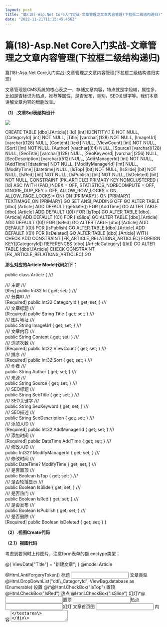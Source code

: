 ```yaml
---
layout: post
title: "篇(18)-Asp.Net Core入门实战-文章管理之文章内容管理(下拉框二级结构递归)"
date: "2022-11-21T11:15:45.456Z"
---
```

篇(18)-Asp.Net Core入门实战-文章管理之文章内容管理(下拉框二级结构递归)
=============================================

篇(18)-Asp.Net Core入门实战-文章管理之文章内容管理(下拉框二级结构递归实现)

文章管理是CMS系统的核心表之一，存储文章内容，特点就是字段端，属性多，比如是否标识为热点、推荐等属性，是否发布，类别，SEO关键字等。我们本章讲解文章内容的增删改查。

**（1）.文章Sql表结构设计**

![](https://img2022.cnblogs.com/blog/39139/202211/39139-20221121150147334-1486688426.jpg)

CREATE TABLE \[dbo\].\[Article\](
\[Id\] \[int\] IDENTITY(1,1) NOT NULL,
\[CategoryId\] \[int\] NOT NULL,
\[Title\] \[varchar\](128) NOT NULL,
\[ImageUrl\] \[varchar\](128) NULL,
\[Content\] \[text\] NULL,
\[ViewCount\] \[int\] NOT NULL,
\[Sort\] \[int\] NOT NULL,
\[Author\] \[varchar\](64) NULL,
\[Source\] \[varchar\](128) NULL,
\[SeoTitle\] \[varchar\](128) NULL,
\[SeoKeyword\] \[varchar\](256) NULL,
\[SeoDescription\] \[varchar\](512) NULL,
\[AddManagerId\] \[int\] NOT NULL,
\[AddTime\] \[datetime\] NOT NULL,
\[ModifyManagerId\] \[int\] NULL,
\[ModifyTime\] \[datetime\] NULL,
\[IsTop\] \[bit\] NOT NULL,
\[IsSlide\] \[bit\] NOT NULL,
\[IsRed\] \[bit\] NOT NULL,
\[IsPublish\] \[bit\] NOT NULL,
\[IsDeleted\] \[bit\] NOT NULL,
CONSTRAINT \[PK\_ARTICLE\] PRIMARY KEY NONCLUSTERED
(
\[Id\] ASC
)WITH (PAD\_INDEX \= OFF, STATISTICS\_NORECOMPUTE \= OFF, IGNORE\_DUP\_KEY \= OFF, ALLOW\_ROW\_LOCKS \= ON, ALLOW\_PAGE\_LOCKS \= ON) ON \[PRIMARY\]
) ON \[PRIMARY\] TEXTIMAGE\_ON \[PRIMARY\]
GO
SET ANSI\_PADDING OFF
GO
ALTER TABLE \[dbo\].\[Article\] ADD DEFAULT (getdate()) FOR \[AddTime\]
GO
ALTER TABLE \[dbo\].\[Article\] ADD DEFAULT ((0)) FOR \[IsTop\]
GO
ALTER TABLE \[dbo\].\[Article\] ADD DEFAULT ((0)) FOR \[IsSlide\]
GO
ALTER TABLE \[dbo\].\[Article\] ADD DEFAULT ((0)) FOR \[IsRed\]
GO
ALTER TABLE \[dbo\].\[Article\] ADD DEFAULT ((0)) FOR \[IsPublish\]
GO
ALTER TABLE \[dbo\].\[Article\] ADD DEFAULT ((0)) FOR \[IsDeleted\]
GO
ALTER TABLE \[dbo\].\[Article\] WITH CHECK ADD CONSTRAINT \[FK\_ARTICLE\_RELATIONS\_ARTICLEC\] FOREIGN KEY(\[CategoryId\])
REFERENCES \[dbo\].\[ArticleCategory\] (\[Id\])
GO
ALTER TABLE \[dbo\].\[Article\] CHECK CONSTRAINT \[FK\_ARTICLE\_RELATIONS\_ARTICLEC\]
GO

**那么对应的Article Model代码如下：**

public class Article
{
/// <summary>
/// 主键
/// </summary>
\[Key\]
public Int32 Id { get; set; }
/// <summary>
/// 分类ID
/// </summary>
\[Required\]
public Int32 CategoryId { get; set; }
/// <summary>
/// 文章标题
/// </summary>
\[Required\]
public String Title { get; set; }
/// <summary>
/// 图片地址
/// </summary>
public String ImageUrl { get; set; }
/// <summary>
/// 文章内容
/// </summary>
public String Content { get; set; }
/// <summary>
/// 浏览次数
/// </summary>
\[Required\]
public Int32 ViewCount { get; set; }
/// <summary>
/// 排序
/// </summary>
\[Required\]
public Int32 Sort { get; set; }
/// <summary>
/// 作者
/// </summary>
public String Author { get; set; }
/// <summary>
/// 来源
/// </summary>
public String Source { get; set; }
/// <summary>
/// SEO标题
/// </summary>
public String SeoTitle { get; set; }
/// <summary>
/// SEO关键字
/// </summary>
public String SeoKeyword { get; set; }
/// <summary>
/// SEO描述
/// </summary>
public String SeoDescription { get; set; }
/// <summary>
/// 添加人ID
/// </summary>
\[Required\]
public Int32 AddManagerId { get; set; }
/// <summary>
/// 添加时间
/// </summary>
\[Required\]
public DateTime AddTime { get; set; }
/// <summary>
/// 修改人ID
/// </summary>
public Int32? ModifyManagerId { get; set; }
/// <summary>
/// 修改时间
/// </summary>
public DateTime? ModifyTime { get; set; }
/// <summary>
/// 是否置顶
/// </summary>
public Boolean IsTop { get; set; }
/// <summary>
/// 是否轮播显示
/// </summary>
public Boolean IsSlide { get; set; }
/// <summary>
/// 是否热门
/// </summary>
public Boolean IsRed { get; set; }
/// <summary>
/// 是否发布
/// </summary>
public Boolean IsPublish { get; set; }
/// <summary>
/// 是否删除
/// </summary>
\[Required\]
public Boolean IsDeleted { get; set; }
}

**（2）.视图Create代码**

**（2.1）视图代码**

考虑到要同时上传图片，注意form表单的额 enctype类型；

@{ ViewData\["Title"\] = "新建文章"; }
@model Article
<form action\="/Article/Create" method\="post" enctype\="multipart/form-data"\>
@Html.AntiForgeryToken()
<div\>
<label asp-for\="Title"\>标题</label\>
<div\>
<input type\="text" asp-for\="Title" name\="Title" placeholder\="请输入标题"\>
</div\>
</div\>
<div\>
<label asp-for\="CategoryId"\>文章类型</label\>
<div\>
@Html.DropDownList("ddl\_CategoryId", ViewBag.database as IEnumerable<SelectListItem\>)
</div\>
</div\>
<div\>
<label\>设置</label\>
<div\>
@\*@Html.CheckBox("IsTop") 置顶
@Html.CheckBox("IsRed") 热点
@Html.CheckBox("IsSlide") 幻灯\*@
<input type\="checkbox" name\="IsTop" asp-for\="IsTop" />置顶
<input type\="checkbox" name\="IsRed" asp-for\="IsRed"/>热点
<input type\="checkbox" name\="IsSlide" asp-for\="IsSlide" />幻灯
</div\>
</div\>
<div\>
<label asp-for\="ImageUrl"\>文章首页图</label\>
<div\>
<input type\="file" asp-for\="ImageUrl" name\="ImageUrl"/>
</div\>
</div\>
<div\>
<label asp-for\="Content"\>内容</label\>
<div\>
<textarea placeholder\="内容" asp-for\="Content" name\="Content" cols\="30" rows\="10"\></textarea\>
</div\>
</div\>
<div\>
<label asp-for\="Sort"\>排序</label\>
<div\>
<input type\="text" placeholder\="排序" asp-for\="Sort" name\="Sort" />
</div\>
</div\>
<div\>
<label asp-for\="ViewCount"\>点击量</label\>
<div\>
<input type\="text" placeholder\="点击量" asp-for\="ViewCount" name\="ViewCount" />
</div\>
</div\>
<div\>
<label asp-for\="IsPublish"\>是否发布</label\>
<div\>
<select asp-for\="IsPublish" name\="IsPublish" class\="IsPublish"\>
<option value\="False"\>否</option\>
<option value\="True" selected\>是</option\>
</select\>
</div\>
</div\>
<div\>
<label asp-for\="Author"\>作者</label\>
<div\>
<input type\="text" asp-for\="Author" name\="Author" placeholder\="作者名"\>
</div\>
</div\>
<div\>
<label asp-for\="Source"\>来源</label\>
<div\>
<input type\="text" asp-for\="Source" name\="Source" placeholder\="文章来源"\>
</div\>
</div\>
<div\>
<label asp-for\="SeoTitle"\>SEO标题</label\>
<div\>
<input type\="text" asp-for\="SeoTitle" name\="SeoTitle" placeholder\="SEO标题"\>
</div\>
</div\>
<div\>
<label asp-for\="SeoKeyword"\>SEO关键词</label\>
<div\>
<input type\="text" asp-for\="SeoKeyword" name\="SeoKeyword" placeholder\="SEO关键词"\>
</div\>
</div\>
<div\>
<label asp-for\="SeoDescription"\>SEO摘要描述</label\>
<div\>
<input type\="text" asp-for\="SeoDescription" name\="SeoDescription" placeholder\="SEO摘要描述"\>
</div\>
</div\>
<div\>
<div\>
<button type\="submit"\>确定</button\>
<button type\="reset"\>重置</button\>
</div\>
</div\>
</form\>

**（2.2）视图中的下拉框的实现方式（递归和循环嵌套）**

![](https://img2022.cnblogs.com/blog/39139/202211/39139-20221121150147334-1206323220.jpg)

我想在添加文章时，实现一个具有二级层次结构的下拉框，如上图所示。所以，在对下拉框进行数据绑定时，就要费点功夫，上个章节讲文章类别管理时，的表结构就一个，分类都存在一张表中，所以要进行递归的获取子菜单或者通过循环嵌套来实现。

**递归的主要核心函数为：**

/// <summary>
/// 递归函数，实现获取子菜单
/// </summary>
/// <param name="lists">递归前的列表</param>
/// <param name="newlists">递归后的新列表</param>
/// <param name="parentId">父Id</param>
/// <returns></returns>
public static List<CategorySelectItemListView> GetChildCategory(List<CategorySelectItemListView> lists, List<CategorySelectItemListView> newlists, int parentId)
{
newlists \= new List<CategorySelectItemListView>();
List<CategorySelectItemListView> tempList = lists.Where(c => c.ParentId == parentId).ToList();
for (int i = 0; i < tempList.Count; i++)
{
CategorySelectItemListView category \= new CategorySelectItemListView();
category.Id \= tempList\[i\].Id;
category.ParentId \= tempList\[i\].ParentId;
category.Title \= tempList\[i\].Title;
category.Children \= GetChildCategory(lists, newlists, category.Id);
newlists.Add(category);
}
return newlists;
}

/// <summary>
/// 循环嵌套，实现获取子菜单
/// </summary>
/// <param name="lists">循环遍历前的列表</param>
/// <returns></returns>
public static List<CategorySelectItemListView> GetChildCategory(List<CategorySelectItemListView> lists)
{
List<CategorySelectItemListView> categorylist = new List<CategorySelectItemListView>();
for (int i = 0; i < lists.Count; i++)
{
if (0 == lists\[i\].ParentId)
categorylist.Add(lists\[i\]);
for (int j = 0; j < lists.Count; j++)
{
if (lists\[j\].ParentId == lists\[i\].Id)
lists\[i\].Children.Add(lists\[j\]);
}
}
return categorylist;
}

然后在Create和Edit的Action中去绑定对应的下拉菜单即可。

注意：List<CategorySelectItemListView> 集合的CategorySelectItemListView，这个是新建的ViewModel对象，用来专门绑定下拉菜单使用，其代码如下：

public class CategorySelectItemListView
{
public int Id { get; set; }
public string Title { get; set; }
public int ParentId { get; set; }
public List<CategorySelectItemListView> Children { get; set; }
public CategorySelectItemListView()
{
Children \= new List<CategorySelectItemListView>();
}

public CategorySelectItemListView(int id,string title,int parentid)
{
this.Id = id;
this.Title = title;
this.ParentId = parentid;
Children \= new List<CategorySelectItemListView>();
}

public CategorySelectItemListView(int id, string title, CategorySelectItemListView parent)
{
this.Id = id;
this.Title = title;
this.ParentId = parent.Id;
Children \= new List<CategorySelectItemListView>();
}

**（3）.视图Edit代码，注解部分的代码可以参考，我尝试用过，也可以达到目的，演练代码最好是用多种方式实现，查看其区别，这样掌握的牢固一些**。

@{ ViewData\["Title"\] = "编辑文章"; }
@model Article
@section Scripts{
<script type\="text/javascript" src\="~/js/jquery-3.6.1.min.js"\></script\>
<script type\="text/javascript"\>
$(document).ready(function () {
$.ajax({
type: "GET",
url: "/ArticleCategory/GetCategory",
data: "{}",
success: function (data) {
console.log(data);
var s \= '<option value="0">请选择</option>';
for (var i \= 0; i < data.length; i++) {
s += '<option value="' + data\[i\].Title + '"+>' + data\[i\].Id + '</option>';
}
$("#ArticleCategory").html(s);
}
});
});
</script\>
}

<form action\="/Article/Edit" method\="post" enctype\="multipart/form-data"\>
@Html.AntiForgeryToken()
<div\>
<label asp-for\="Title"\>标题</label\>
<div\>
<input type\="text" asp-for\="Title" name\="Title" placeholder\="请输入标题"\>
<input type\="hidden" asp-for\="Id" />
</div\>
</div\>
<div\>
<label asp-for\="CategoryId"\>文章类型</label\>
<div\>
@Html.DropDownList("ddl\_CategoryId", ViewBag.database as IEnumerable<SelectListItem\>)
</div\>
</div\>
<div\>
<label\>设置</label\>
<div\>
@\*@Html.CheckBox("IsTop", Model.IsTop,new { value = Model.IsTop}) 置顶
@Html.CheckBox("IsRed", Model.IsRed, new { value = Model.IsRed }) 热点
@Html.CheckBox("IsSlide", Model.IsSlide, new { value = Model.IsSlide }) 幻灯\*@
<input asp-for\="IsTop" />置顶
<input asp-for\="IsRed" />热点
<input asp-for\="IsSlide" />幻灯
@\*<input type\="checkbox" name\="IsTop" @(Html.Raw(@Model.IsTop ? "checked\=\\"checked\\"" : "")) asp-for\="IsTop" />置顶
<input type\="checkbox" name\="IsRed" @(Html.Raw(@Model.IsRed ? "checked\=\\"checked\\"" : "")) asp-for\="IsRed" />热点
<input type\="checkbox" name\="IsSlide" @(Html.Raw(@Model.IsSlide ? "checked\=\\"checked\\"" : "")) asp-for\="IsSlide" />幻灯\*@
@\*<input type\="checkbox" name\="IsTop" asp-for\="IsTop" />置顶
<input type\="checkbox" name\="IsRed" asp-for\="IsRed"/>热点
<input type\="checkbox" name\="IsSlide" asp-for\="IsSlide"/>幻灯\*@
</div\>
</div\>
<div\>
<label asp-for\="ImageUrl"\>文章首页图</label\>
<div\>
<input type\="file" asp-for\="ImageUrl" name\="ImageUrl" />
<label asp-for\="ImageUrl"\>@Model.ImageUrl</label\>
</div\>
</div\>
<div\>
<label asp-for\="Content"\>内容</label\>
<div\>
<textarea placeholder\="内容" asp-for\="Content" name\="Content" cols\="30" rows\="10"\></textarea\>
</div\>
</div\>
<div\>
<label asp-for\="Sort"\>排序</label\>
<div\>
<input type\="text" placeholder\="排序" asp-for\="Sort" name\="Sort" />
</div\>
</div\>
<div\>
<label asp-for\="ViewCount"\>点击量</label\>
<div\>
<input type\="text" placeholder\="点击量" asp-for\="ViewCount" name\="ViewCount" />
</div\>
</div\>
<div\>
<label asp-for\="IsPublish"\>是否发布</label\>
<div\>
<select asp-for\="IsPublish" name\="IsPublish" class\="IsPublish"\>
<option value\="False"\>否</option\>
<option value\="True" selected\>是</option\>
</select\>
</div\>
</div\>
<div\>
<label asp-for\="Author"\>作者</label\>
<div\>
<input type\="text" asp-for\="Author" name\="Author" placeholder\="作者名"\>
</div\>
</div\>
<div\>
<label asp-for\="Source"\>来源</label\>
<div\>
<input type\="text" asp-for\="Source" name\="Source" placeholder\="文章来源"\>
</div\>
</div\>
<div\>
<label asp-for\="SeoTitle"\>SEO标题</label\>
<div\>
<input type\="text" asp-for\="SeoTitle" name\="SeoTitle" placeholder\="SEO标题"\>
</div\>
</div\>
<div\>
<label asp-for\="SeoKeyword"\>SEO关键词</label\>
<div\>
<input type\="text" asp-for\="SeoKeyword" name\="SeoKeyword" placeholder\="SEO关键词"\>
</div\>
</div\>
<div\>
<label asp-for\="SeoDescription"\>SEO摘要描述</label\>
<div\>
<input type\="text" asp-for\="SeoDescription" name\="SeoDescription" placeholder\="SEO摘要描述"\>
</div\>
</div\>
<div\>
<div\>
<button type\="submit"\>确定</button\>
<button type\="reset"\>重置</button\>
</div\>
</div\>
</form\>

**（4）.视图Index列表的代码**

针对列表的显示，又专门编写了ArticeView的这个ViewModel。

![](https://img2022.cnblogs.com/blog/39139/202211/39139-20221121150147472-823072694.jpg)

public class ArticleView
{
public int Id { get; set; }
public int CategoryId { get; set; }
public string CategoryName { get; set; }
public string Title { get; set; }
public int ViewCount { get; set; }
public int Sort { get; set; }
public string Author { get; set; }
public string Source { get; set; }
public int AddManagerId { get; set; }
public DateTime AddTime { get; set; }
}

@using Humanizer;
@using RjWebCms.Db;
@using RjWebCms.Models.Articles;
@model PaginatedList<ArticleView\>
@{
ViewData\["Title"\] = "文章列表";
}
@section Scripts{
<script src\="~/js/jquery-2.1.0.min.js"\></script\>
<script type\="text/javascript"\>
function DelAll() {
var ids \= document.getElementsByName("#chk\_ids");
var arrIds \= "";
var n \= 0;
for (var i \= 0; i < ids.length; i++)
{
if (ids\[i\].checked \== true) {
arrIds += ids\[i\].value + ",";
n++;
}
}
if (n \== 0) {
alert("请选择要删除的信息");
return;
}
arrIds \= arrids.substr(0, arrIds.length \- 1);
//
if (confirm("确定要全部删除选择信息吗")) {
$.ajax({
type: "post",
url: "/Article/DeleteAll",
data: { ids: arrIds },
success: function (data, state) {
alert('删除成功!');
window.location.href \= "";
},

error: function (data, state) {
alert('删除失败');
}
});
}
}
</script\>
}
<div class\="panel panel-default todo-panel"\>
<div class\="panel-heading"\>@ViewData\["Title"\]</div\>
@Html.AntiForgeryToken()
<form asp-action\="Index" method\="get"\>
<table\>
<tr\><td\><a asp-controller\="Article" asp-action\="Create"\>添加</a\></td\></tr\>
<tr\>
<td\>查询关键词:<input type\="text" name\="SearchString" value\="@ViewData\["CurrentFilter"\]" /></td\>
<td\><input type\="submit" value\="查询" /></td\>
<td\><a asp-action\="Index"\>Back</a\></td\>
<td\><a asp-action\="DeleteAll"\>批量删除</a\></td\>
</tr\>
</table\>
</form\>
<table class\="table table-hover"\>
<thead\>
<tr\>
<td\>&#x2714;</td\>
<td\><a asp-action\="Index" asp-route-sortOrder\="@ViewData\["NameSortParm"\]" asp-route-currentFilter\="@ViewData\["CurrentFilter"\]"\>标题</a\></td\>
<td\>类别</td\>
<td\><a asp-action\="Index" asp-route-sortOrder\="@ViewData\["DateSortParm"\]" asp-route-currentFilter\="@ViewData\["CurrentFilter"\]"\>添加时间</a\></td\>
<td\>作者</td\>
<td\>操作</td\>
</tr\>
@foreach (var item in Model)
{
<tr\>
<td\><input type\="checkbox" class\="done-checkbox" name\="chk\_ids" value\="@item.Id"\></td\>
<td\>@item.Title</td\>
<td\>@item.CategoryName</td\>
<td\>@item.AddTime</td\>
<td\>@item.Author</td\>
<td\>
<a asp-action\="Details" asp-route-id\="@item.Id"\>Details</a\>
<a asp-action\="Edit" asp-route-id\="@item.Id"\>Edit</a\>
<a asp-action\="Delete" asp-route-id\="@item.Id"\>Delete</a\>
</td\>
</tr\>
}
</thead\>
</table\>
@{
var prevDisabled = !Model.HasPreviousPage ? "disabled" : "";
var nextDisabled = !Model.HasNextPage ? "disabled" : ""; ;
}

<a asp-action\="Index"
asp-route-sortOrder\="@ViewData\["CurrentSort"\]"
asp-route-pageNumber\="@(Model.PageIndex - 1)"
asp-route-currentFilter\="@ViewData\["CurrentFilter"\]"
class\="btn btn-default @prevDisabled"\>
上一页
</a\>
<a asp-action\="Index"
asp-route-sortOrder\="@ViewData\["CurrentSort"\]"
asp-route-pageNumber\="@(Model.PageIndex + 1)"
asp-route-currentFilter\="@ViewData\["CurrentFilter"\]"
class\="btn btn-default @nextDisabled"\>
下一页
</a\>
<div class\="panel-footer add-item-form"\>
<!--TODO: Add item form \-->
</div\>
</div\>

**（5）.Controller部分的全部代码，注意看代码注释**

public class ArticleController : Controller
    {
        private readonly IHostEnvironment \_hostEnvironment;
        private readonly IArticleService \_articleService;
        private readonly IArticleCategoryService \_articleCategoryService;
        private readonly AppDbContext \_appDbContext;
        public ArticleController(IArticleService articleService, IArticleCategoryService articleCategoryService,AppDbContext appDbContext,IHostEnvironment hostEnvironment)
        {
            \_hostEnvironment \= hostEnvironment;
            \_appDbContext \= appDbContext;
            \_articleService \= articleService;
            \_articleCategoryService \= articleCategoryService;
        }

        public async Task<IActionResult> Index(string sortOrder, string currentFilter, string searchString, int? pageNumber)
        {
            ViewData\["CurrentSort"\] = sortOrder;
            ViewData\["NameSortParm"\] = String.IsNullOrEmpty(sortOrder) ? "name\_desc" : "";
            ViewData\["DateSortParm"\] = sortOrder == "Date" ? "date\_desc" : "Date";

            if (searchString != null)
            {
                pageNumber \= 1;
            }
            else
            {
                searchString \= currentFilter;
            }
            ViewData\["CurrentFilter"\] = searchString;
            var article = from s in \_appDbContext.Article
                          join p in \_appDbContext.ArticleCategory on s.CategoryId equals p.Id
                          select new ArticleView { 
                            Id \= s.Id,
                            CategoryId \= s.CategoryId,
                            CategoryName \= p.Title,
                            Title \= s.Title,
                            Sort \= s.Sort,
                            AddManagerId \= s.AddManagerId,
                            AddTime \= s.AddTime,
                            Author \= s.Author,
                            Source \= s.Source,
                            ViewCount \= s.ViewCount,
                          };
            if (!string.IsNullOrEmpty(searchString))
            {
                article \= article.Where(s => s.Title.Contains(searchString));
            }
            switch (sortOrder)
            {
                case "name\_desc":
                    article \= article.OrderByDescending(s => s.Title) ;
                    break;
                case "Date":
                    article \= article.OrderBy(s => s.AddTime);
                    break;
                case "date\_desc":
                    article \= article.OrderByDescending(s => s.AddTime);
                    break;
                default:
                    article \= article.OrderBy(s => s.Title);
                    break;
            }
            int pageSize = 4;
            return View(await PaginatedList<ArticleView>.CreateAsync(article.AsNoTracking(), pageNumber ?? 1, pageSize));
        }


        \[HttpGet\]
        public async Task<IActionResult> CreateAsync()
        {
            #region 绑定类别下拉框
            var categories = await \_articleCategoryService.GetArticleCategory();//列出文章类别字典
            var categoryItems = new List<SelectListItem>()
            {
                new SelectListItem(){ Value="0",Text="全部",Selected=true}
            };
            //全部列出并转成DropDownList对象
            List<CategorySelectItemListView> list = new List<CategorySelectItemListView>();
            foreach (var category in categories)
            {
                list.Add(new CategorySelectItemListView { 
                    Id\=category.Id,
                    Title \= category.Title,
                    ParentId \= category.ParentId
                });
            }

            #region 循环嵌套调用
            //List<CategorySelectItemListView> list1 = GetChildCategory(list);
            //foreach (var li in list1)
            //{
            //    categoryItems.Add(new SelectListItem { Value = li.Id.ToString(), Text = li.Title });
            //    if (li.Children.Count > 0)
            //    { 
            //        foreach(var t in li.Children)
            //            categoryItems.Add(new SelectListItem { Value = t.Id.ToString(),Text= "|-" + t.Title });
            //    }
            //}
            #endregion

            #region  递归调用
            List<CategorySelectItemListView> list1 = GetChildCategory(list, new List<CategorySelectItemListView>(), 0);
            foreach (var li in list1)
            {
                categoryItems.Add(new SelectListItem { Value = li.Id.ToString(), Text = li.Title });
                if (li.Children.Count > 0)
                {
                    foreach (var t in li.Children)
                        categoryItems.Add(new SelectListItem { Value = t.Id.ToString(), Text = "  |-" + t.Title });
                }
            }
            #endregion

            ViewBag.database \= categoryItems;
            #endregion
            return View();
        }

        \[HttpPost\]
        \[ValidateAntiForgeryToken\]
        public async Task<IActionResult> CreateAsync(Article article,\[FromForm\]IFormCollection fromData)
        {
            //去掉对字段IsSystem的验证,IsSystem在数据库是bool类型,而前端是0和1，ModelState的验证总是报false，所以去掉对其验证
            //ModelState.Remove("IsSystem");//在View端已经解决了了bool类型，那么此行代码可以不用
            #region 下拉菜单
            string strCategoryId = Request.Form\["ddl\_CategoryId"\];
            if (!string.IsNullOrEmpty(strCategoryId))
                article.CategoryId \= int.Parse(strCategoryId);
            else
                article.CategoryId \= 0;
            #endregion

            #region 复选框
            article.IsTop \= fromData\["IsTop"\] != "false";//使用FormCollection时，可以这样
            article.IsRed = fromData\["IsRed"\] != "false";
            article.IsSlide \= fromData\["IsSlide"\] != "false";
            //也可以这样取值，但要注意View内的写法
            //if (!string.IsNullOrEmpty(fromData\["IsTop"\]))
            //    article.IsTop = true;
            //else
            //    article.IsTop = false;
            #endregion

            #region 上传文件
            IFormFileCollection files \= fromData.Files;
           foreach(var formFile in files)
            {
                //var fileName = ContentDispositionHeaderValue.Parse(file.ContentDisposition).FileName.Trim('"');
                string webContentPath = \_hostEnvironment.ContentRootPath;
                var fileExt = formFile.FileName.Substring(formFile.FileName.LastIndexOf('.'));//文件扩展名
                var fileNew = DateTime.Now.ToString("yyyyMMddHHmmss") + fileExt; //给文件重新命名
                
                //string upLoadPath = webContentPath + $@"\\{fileName}";
                string upLoadPath = webContentPath + $@"\\UpFiles";
                var fileUrl = upLoadPath + $@"\\{fileNew}";

                if (formFile.Length > 0)
                {
                    using (var stream = new FileStream(fileUrl,FileMode.Create))
                    {
                        await formFile.CopyToAsync(stream);
                    }
                }
                article.ImageUrl \= "../UpFiles/" + fileNew;


            }       
            #endregion 

            if (ModelState.IsValid)
            {
                var successful = await \_articleService.AddArticleAysnc(article);
                if (successful)
                    return RedirectToAction("Index");
                else
                    return BadRequest("失败");
            }
            return View(article);
        }


        \[HttpGet\]
        public async Task<IActionResult> Edit(int id)
        {

            if (string.IsNullOrEmpty(id.ToString()))
                return NotFound();

            var article = await \_articleService.FindArticleAsync(id);
            if (article == null)
                return NotFound();

            #region 绑定角色下拉框
            var categories = await \_articleCategoryService.GetArticleCategory();//列出文章类别字典
            var categoryItems = new List<SelectListItem>()
            {
                new SelectListItem(){ Value="0",Text="全部",Selected=true}
            };
            //全部列出并转成DropDownList对象
            List<CategorySelectItemListView> list = new List<CategorySelectItemListView>();
            foreach (var category in categories)
            {
                list.Add(new CategorySelectItemListView
                {
                    Id \= category.Id,
                    Title \= category.Title,
                    ParentId \= category.ParentId
                });
            }
            #region  递归调用
            List<CategorySelectItemListView> list1 = GetChildCategory(list, new List<CategorySelectItemListView>(), 0);
            foreach (var li in list1)
            {
                categoryItems.Add(new SelectListItem { Value = li.Id.ToString(), Text = li.Title });
                if (li.Children.Count > 0)
                {
                    foreach (var t in li.Children)
                        categoryItems.Add(new SelectListItem { Value = t.Id.ToString(), Text = "  |-" + t.Title });
                }
            }
            #endregion

            #region 遍历并选中
            foreach (SelectListItem item in categoryItems)
            {
                if (item.Value == article.CategoryId.ToString())
                    item.Selected \= true;
            }
            #endregion ViewBag.database \= categoryItems;
            #endregion

            return View(article);
        }

        \[HttpPost\]
        \[ValidateAntiForgeryToken\]
        public async Task<IActionResult> Edit(int id, \[FromForm\]Article article)
        {
            if (id != article.Id)
            {
                return NotFound();
            }
            #region 下拉菜单
            string strCategoryId = Request.Form\["ddl\_CategoryId"\];
            if (!string.IsNullOrEmpty(strCategoryId))
                article.CategoryId \= int.Parse(strCategoryId);
            else
                article.CategoryId \= 0;
            #endregion
            #region 复选框
            if (Request.Form\["IsTop"\].Contains("true"))
                article.IsTop \= true;
            else
                article.IsTop \= false;
            if (Request.Form\["IsRed"\].Contains("true"))
                article.IsRed \= true;
            else
                article.IsRed \= false;
            if (Request.Form\["IsSlide"\].Contains("true"))
                article.IsSlide \= true;
            else
                article.IsSlide \= false;
            #endregion 
            //ModelState.Remove("IsTop");
            //ModelState.Remove("IsRed");
            //ModelState.Remove("IsSlide");
            if (ModelState.IsValid)
            {
                try
                {
                    var result = await \_articleService.UpdateArticleAsync(id, article);
                    //跳转
                    if (result)
                        return RedirectToAction("Index");
                    else
                        return BadRequest("编辑失败");
                }
                catch (Exception ex)
                {
                    return BadRequest("编辑失败");
                }
            }
            else
            {
                return BadRequest("数据输入有误！");
            }
        }

        /// <summary>
        /// 递归函数，实现获取子菜单
        /// </summary>
        /// <param name="lists">递归前的列表</param>
        /// <param name="newlists">递归后的新列表</param>
        /// <param name="parentId">父Id</param>
        /// <returns></returns>
        public static List<CategorySelectItemListView> GetChildCategory(List<CategorySelectItemListView> lists, List<CategorySelectItemListView> newlists, int parentId)
        {
            newlists \= new List<CategorySelectItemListView>();
            List<CategorySelectItemListView> tempList = lists.Where(c => c.ParentId == parentId).ToList();
            for (int i = 0; i < tempList.Count; i++)
            {
                CategorySelectItemListView category \= new CategorySelectItemListView();
                category.Id \= tempList\[i\].Id;
                category.ParentId \= tempList\[i\].ParentId;
                category.Title \= tempList\[i\].Title;
                category.Children \= GetChildCategory(lists, newlists, category.Id);
                newlists.Add(category);
            }
            return newlists;
        }

        /// <summary>
        /// 循环嵌套，实现获取子菜单
        /// </summary>
        /// <param name="lists">循环遍历前的列表</param>
        /// <returns></returns>
        public static List<CategorySelectItemListView> GetChildCategory(List<CategorySelectItemListView> lists)
        {
            List<CategorySelectItemListView> categorylist = new List<CategorySelectItemListView>();
            for (int i = 0; i < lists.Count; i++)
            {
                if (0 == lists\[i\].ParentId)
                    categorylist.Add(lists\[i\]);

                for (int j = 0; j < lists.Count; j++)
                {
                    if (lists\[j\].ParentId == lists\[i\].Id)
                        lists\[i\].Children.Add(lists\[j\]);
                }
            }
            return categorylist;
        }


    }

（6）.Service应用层代码

![](https://img2022.cnblogs.com/blog/39139/202211/39139-20221121150147333-734536496.jpg)

    public class ArticleService : IArticleService
    {
        private readonly AppDbContext \_appDbContext;
        public ArticleService(AppDbContext appDbContext)
        {
            \_appDbContext \= appDbContext;
        }
        /// <summary>
        /// 添加文章
        /// </summary>
        /// <param name="article"></param>
        /// <returns></returns>
        public async Task<bool\> AddArticleAysnc(Article article)
        {
            article.IsDeleted \= false;
            article.AddManagerId \= 1;//用户id
            article.AddTime = DateTime.Now;
            article.IsPublish \= true;
            await \_appDbContext.Article.AddAsync(article);
            var result = await \_appDbContext.SaveChangesAsync();
            return result == 1;
        }

        /// <summary>
        /// 删除文章
        /// </summary>
        /// <param name="Id"></param>
        /// <returns></returns>
        public async Task<bool\> DeleteArticleAsync(int Id)
        {
            var article = await \_appDbContext.Article.FirstOrDefaultAsync(x => x.Id == Id);
            if (article != null)
            {
                \_appDbContext.Article.Remove(article);
            }
            var result = await \_appDbContext.SaveChangesAsync();
            return result == 1; //注意(result==1 如果等式成立，则返回true，说明删除成功)
        }

        /// <summary>
        /// 按Id查询文章
        /// </summary>
        /// <param name="Id"></param>
        /// <returns></returns>
        public async Task<Article> FindArticleAsync(int Id)
        {
            var item = await \_appDbContext.Article.Where(x => x.Id == Id).FirstOrDefaultAsync();
            return item;
        }

        /// <summary>
        /// 按标题查询文章
        /// </summary>
        /// <param name="title"></param>
        /// <returns></returns>
        public async Task<Article\[\]> GetArtcleByTitle(string title)
        {
            var items = await \_appDbContext.Article.Where(x => x.Title.Contains(title)).ToArrayAsync();
            return items;
        }

        /// <summary>
        /// 查询文章
        /// </summary>
        /// <returns></returns>
        public async Task<Article\[\]> GetArticles()
        {
            var items = await \_appDbContext.Article.Where(x => x.IsDeleted==false).ToArrayAsync();
            return items;
        }

        /// <summary>
        /// 更新文章
        /// </summary>
        /// <param name="id"></param>
        /// <param name="article"></param>
        /// <returns></returns>
        public async Task<bool\> UpdateArticleAsync(int id, Article article)
        {
            var oldArticle = await  FindArticleAsync(id); //找出旧对象

            //将新值赋到旧对象上
            oldArticle.Title = article.Title;
            oldArticle.CategoryId \= article.CategoryId;
            oldArticle.SeoDescription \= article.SeoDescription;
            oldArticle.SeoTitle \= article.SeoTitle;
            oldArticle.SeoKeyword \= article.SeoKeyword;
            oldArticle.Content \= article.Content;
            oldArticle.Sort \= article.Sort;
            oldArticle.Source \= article.Source;
            oldArticle.IsSlide \= article.IsSlide;
            oldArticle.IsPublish \= article.IsPublish;
            oldArticle.IsRed \= article.IsRed;
            oldArticle.IsTop \= article.IsTop;
            oldArticle.ViewCount \= article.ViewCount;
            oldArticle.Author \= article.Author;
            oldArticle.ImageUrl \= article.ImageUrl;

            oldArticle.ModifyManagerId \= 11;//
            oldArticle.ModifyTime = DateTime.Parse(DateTime.Now.ToString("yyyy-MM-dd HH:mm:ss"));

            //对旧对象执行更新
            \_appDbContext.Entry(oldArticle).State = EntityState.Modified;
            var result = await \_appDbContext.SaveChangesAsync();
            return result == 1;
        }
    }

**再谈CheckBox的使用**

**1.在View视图页增加的代码格式如果为：**

**<input type="checkbox" name="IsTop" asp-for="IsTop" />置顶**

或者是这样：

<input **asp-for**\="IsTop" />置顶

那么在生成的html代码中，都会自动成id，name，type=“checkbox” value的属性。

**2.在Controller中进行取值时的代码为：**

if (Request.Form\["IsTop"\].Contains("true"))

article.IsTop = true;

else

article.IsTop = false;

跟踪时发现，View中Checkbox选中是，会产生true和false两个值，如图跟踪变量发现:

![](https://img2022.cnblogs.com/blog/39139/202211/39139-20221121150147311-81247631.jpg)

如此，取值时，就用了Contains功能，因为View中CheckBox没选中，这只有一个false值；

**3.在View视图页增加代码的格式如果为：**

<input type="checkbox" name="IsTop" @(Html.Raw(@Model.IsTop ? "checked=\\"checked\\"" : "")) asp-for="IsTop" />置顶

**4.在Controller中进行取值时的代码为：**

if (!string.IsNullOrEmpty(Request.Form\["IsTop"\]))

article.IsTop = true;

else

article.IsTop = false;

跟踪时发现，View中的CheckBox选中是，取到的值为“on”，如图跟踪发现：

![](https://img2022.cnblogs.com/blog/39139/202211/39139-20221121150147474-1893295358.jpg)

所以，才用了IsNullOrEmpty这个函数，依据判空来确定是否选中。

但是这样写有个问题，在ModelState.IsValid()的模型验证中，一直无法通过，IsTop一直为false，为此，我干脆就把其去除掉验证：

ModelState.Remove("IsTop");//去除name=IsTop的checkbox的模型验证

**5.使用Checkbox**，还是要看给在数据表中为其定义的**字段类型**，Model中的**指定类型和验证属性**，如果你赋予了Value值，那么就在Controller中取值，Asp.Net Core中Checkbox默认是True和False的值，网上关于@Html.CheckBox()形式也行，你可以尝试跟踪变量值来判断如何处理，其宗旨就是根据具体条件来处理。